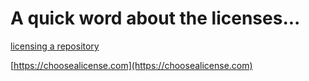 # A quick word about the licenses...

[licensing a repository](https://docs.github.com/en/repositories/managing-your-repositorys-settings-and-features/customizing-your-repository/licensing-a-repository)

[https://choosealicense.com](https://choosealicense.com)